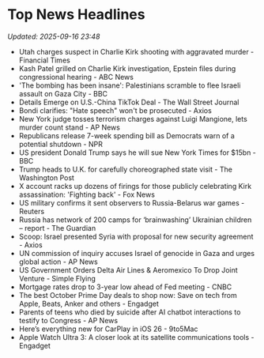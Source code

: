 # Top News Headlines

_Updated: 2025-09-16 23:48_

- Utah charges suspect in Charlie Kirk shooting with aggravated murder - Financial Times
- Kash Patel grilled on Charlie Kirk investigation, Epstein files during congressional hearing - ABC News
- 'The bombing has been insane': Palestinians scramble to flee Israeli assault on Gaza City - BBC
- Details Emerge on U.S.-China TikTok Deal - The Wall Street Journal
- Bondi clarifies: "Hate speech" won't be prosecuted - Axios
- New York judge tosses terrorism charges against Luigi Mangione, lets murder count stand - AP News
- Republicans release 7-week spending bill as Democrats warn of a potential shutdown - NPR
- US president Donald Trump says he will sue New York Times for $15bn - BBC
- Trump heads to U.K. for carefully choreographed state visit - The Washington Post
- X account racks up dozens of firings for those publicly celebrating Kirk assassination: 'Fighting back' - Fox News
- US military confirms it sent observers to Russia-Belarus war games - Reuters
- Russia has network of 200 camps for ‘brainwashing’ Ukrainian children – report - The Guardian
- Scoop: Israel presented Syria with proposal for new security agreement - Axios
- UN commission of inquiry accuses Israel of genocide in Gaza and urges global action - AP News
- US Government Orders Delta Air Lines & Aeromexico To Drop Joint Venture - Simple Flying
- Mortgage rates drop to 3-year low ahead of Fed meeting - CNBC
- The best October Prime Day deals to shop now: Save on tech from Apple, Beats, Anker and others - Engadget
- Parents of teens who died by suicide after AI chatbot interactions to testify to Congress - AP News
- Here’s everything new for CarPlay in iOS 26 - 9to5Mac
- Apple Watch Ultra 3: A closer look at its satellite communications tools - Engadget